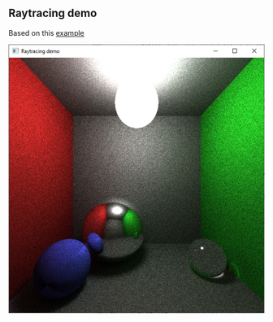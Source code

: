 ## Raytracing demo
Based on this [example](https://users.cg.tuwien.ac.at/zsolnai/gfx/smallpaint/)

![Screenshot](/docs/images/demo.png)